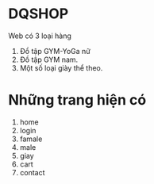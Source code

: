 # DQSHOP
Web có 3 loại hàng 
1. Đồ tập GYM-YoGa nữ
2. Đồ tập GYM nam.
3. Một số loại giày thể theo.


# Những trang hiện có
1. home
2. login
3. famale
4. male
5. giay
6. cart
7. contact
